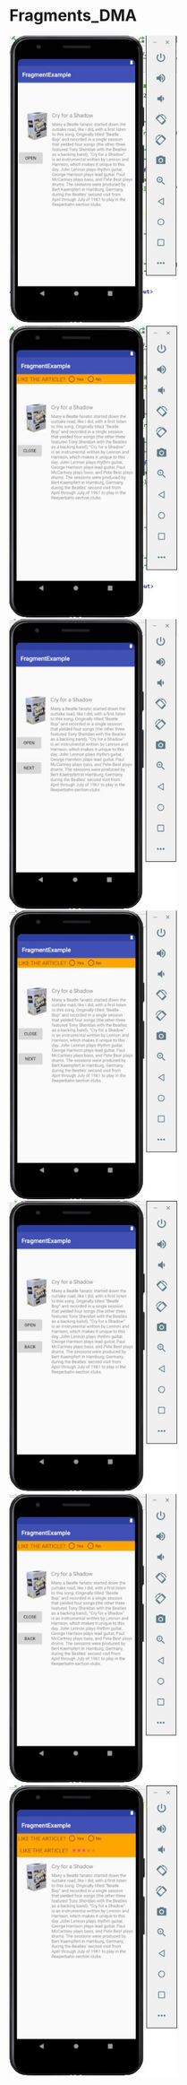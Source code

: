 
# Fragments_DMA
<img src="images/open.JPG" width="300" />
<img src="images/close.JPG" width="300" />
<img src="images/homework1.JPG" width="300" />
<img src="images/homework2.JPG" width="300" />
<img src="images/homework3.JPG" width="300" />
<img src="images/homework4.JPG" width="300" />
<img src="images/challenge.JPG" width="300" />
